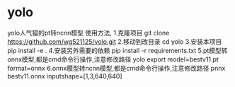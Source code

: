 # yolo
yolo人气猫的pt转ncnn模型
使用方法,
1.克隆项目
git clone  https://github.com/wg521125/yolo.git
2.移动到改目录
cd yolo
3.安装本项目
pip install -e .
4.安装另外需要的依赖
pip install -r requirements.txt
5.pt模型转onnx模型,都是cmd命令行操作,注意修改路径
yolo export model=bestv11.pt format=onnx
6.onnx模型转ncnn模型,都是cmd命令行操作,注意修改路径
pnnx bestv11.onnx  inputshape=[1,3,640,640]
